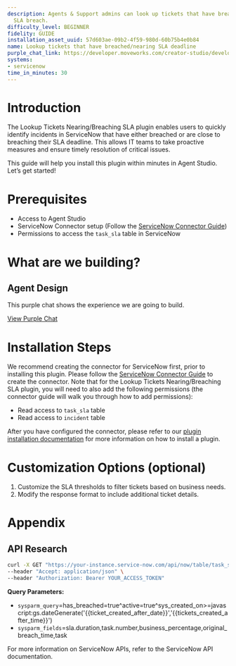 ```yaml
---
description: Agents & Support admins can look up tickets that have breached or nearing
  SLA breach.
difficulty_level: BEGINNER
fidelity: GUIDE
installation_asset_uuid: 57d603ae-09b2-4f59-980d-60b75b4e0b84
name: Lookup tickets that have breached/nearing SLA deadline
purple_chat_link: https://developer.moveworks.com/creator-studio/developer-tools/purple-chat?conversation=%7B%22startTimestamp%22%3A%2211%3A43+AM%22%2C%22messages%22%3A%5B%7B%22parts%22%3A%5B%7B%22richText%22%3A%22I+want+to+lookup+tickets+that+have+breached+or+are+nearing+their+SLA+deadline.%22%7D%5D%2C%22role%22%3A%22user%22%7D%2C%7B%22parts%22%3A%5B%7B%22reasoningSteps%22%3A%5B%7B%22richText%22%3A%22Querying+ServiceNow+for+tickets+nearing+or+past+SLA+deadlines...%22%2C%22status%22%3A%22pending%22%7D%5D%7D%2C%7B%22reasoningSteps%22%3A%5B%7B%22richText%22%3A%22Found+3+tickets%22%2C%22status%22%3A%22success%22%7D%5D%7D%2C%7B%22richText%22%3A%22Here+are+the+tickets+that+are+breaching+or+nearing+SLA+deadline%3A%22%7D%2C%7B%22citations%22%3A%5B%7B%22citationTitle%22%3A%22INC001003%3A+Network+outage+in+the+EMEA+region%2C+Priority%3A+Critical%2C+SLA+Status%3A+Breached%2C+SLA+Percentage%3A+95%25%2C+Assigned+to%3A+John+Smith%22%2C%22connectorName%22%3A%22servicenow%22%7D%2C%7B%22citationTitle%22%3A%22INC001004%3A+VPN+connectivity+issues+for+remote+users%2C+Priority%3A+High%2C+SLA+Status%3A+Nearing%2C+SLA+Percentage%3A+80%25%2C+Assigned+to%3A+Jane+Doe%22%2C%22connectorName%22%3A%22servicenow%22%7D%2C%7B%22citationTitle%22%3A%22INC001005%3A+Email+delivery+delays%2C+Priority%3A+Medium%2C+SLA+Status%3A+Nearing%2C+SLA+Percentage%3A+Breached%2C+Assigned+to%3A+Carlos+Ramirez%22%2C%22connectorName%22%3A%22servicenow%22%7D%5D%7D%5D%2C%22role%22%3A%22assistant%22%7D%5D%7D
systems:
- servicenow
time_in_minutes: 30
---
```


# Introduction

The Lookup Tickets Nearing/Breaching SLA plugin enables users to quickly identify incidents in ServiceNow that have either breached or are close to breaching their SLA deadline. This allows IT teams to take proactive measures and ensure timely resolution of critical issues.

This guide will help you install this plugin within minutes in Agent Studio. Let’s get started!

# Prerequisites

- Access to Agent Studio
- ServiceNow Connector setup (Follow the [ServiceNow Connector Guide](https://developer.moveworks.com/creator-studio/resources/connector?id=servicenow))
- Permissions to access the `task_sla` table in ServiceNow

# What are we building?

## Agent Design

This purple chat shows the experience we are going to build.

[View Purple Chat](https://developer.moveworks.com/creator-studio/developer-tools/purple-chat?conversation=%7B%22startTimestamp%22%3A%2211%3A43+AM%22%2C%22messages%22%3A%5B%7B%22parts%22%3A%5B%7B%22richText%22%3A%22I+want+to+lookup+tickets+that+have+breached+or+are+nearing+their+SLA+deadline.%22%7D%5D%2C%22role%22%3A%22user%22%7D%2C%7B%22parts%22%3A%5B%7B%22reasoningSteps%22%3A%5B%7B%22richText%22%3A%22Querying+ServiceNow+for+tickets+nearing+or+past+SLA+deadlines...%22%2C%22status%22%3A%22pending%22%7D%5D%7D%2C%7B%22reasoningSteps%22%3A%5B%7B%22richText%22%3A%22Found+3+tickets%22%2C%22status%22%3A%22success%22%7D%5D%7D%2C%7B%22richText%22%3A%22Here+are+the+tickets+that+are+breaching+or+nearing+SLA+deadline%3A%22%7D%2C%7B%22citations%22%3A%5B%7B%22citationTitle%22%3A%22INC001003%3A+Network+outage+in+the+EMEA+region%2C+Priority%3A+Critical%2C+SLA+Status%3A+Breached%2C+SLA+Percentage%3A+95%25%2C+Assigned+to%3A+John+Smith%22%2C%22connectorName%22%3A%22servicenow%22%7D%2C%7B%22citationTitle%22%3A%22INC001004%3A+VPN+connectivity+issues+for+remote+users%2C+Priority%3A+High%2C+SLA+Status%3A+Nearing%2C+SLA+Percentage%3A+80%25%2C+Assigned+to%3A+Jane+Doe%22%2C%22connectorName%22%3A%22servicenow%22%7D%2C%7B%22citationTitle%22%3A%22INC001005%3A+Email+delivery+delays%2C+Priority%3A+Medium%2C+SLA+Status%3A+Nearing%2C+SLA+Percentage%3A+Breached%2C+Assigned+to%3A+Carlos+Ramirez%22%2C%22connectorName%22%3A%22servicenow%22%7D%5D%7D%5D%2C%22role%22%3A%22assistant%22%7D%5D%7D)

# Installation Steps

We recommend creating the connector for ServiceNow first, prior to installing this plugin. Please follow the [ServiceNow Connector Guide](https://developer.moveworks.com/creator-studio/resources/connector?id=servicenow) to create the connector. Note that for the Lookup Tickets Nearing/Breaching SLA plugin, you will need to also add the following permissions (the connector guide will walk you through how to add permissions):

- Read access to `task_sla` table
- Read access to `incident` table

After you have configured the connector, please refer to our [plugin installation documentation](https://help.moveworks.com/docs/ai-agent-marketplace) for more information on how to install a plugin.

# Customization Options (optional)

1. Customize the SLA thresholds to filter tickets based on business needs.
2. Modify the response format to include additional ticket details.

# Appendix

## API Research

```bash
curl -X GET "https://your-instance.service-now.com/api/now/table/task_sla?sysparm_query=has_breached=true^active=true^sys_created_on>=javascript:gs.dateGenerate('{{ticket_created_after_date}}','{{tickets_created_after_time}}')&sysparm_fields=sla.duration,task.number,business_percentage,original_breach_time,task" \
--header "Accept: application/json" \
--header "Authorization: Bearer YOUR_ACCESS_TOKEN"

```

**Query Parameters:**

- `sysparm_query`=has_breached=true^active=true^sys_created_on>=javascript:gs.dateGenerate('{{ticket_created_after_date}}','{{tickets_created_after_time}}')
- `sysparm_fields`=sla.duration,task.number,business_percentage,original_breach_time,task

For more information on ServiceNow APIs, refer to the ServiceNow API documentation.